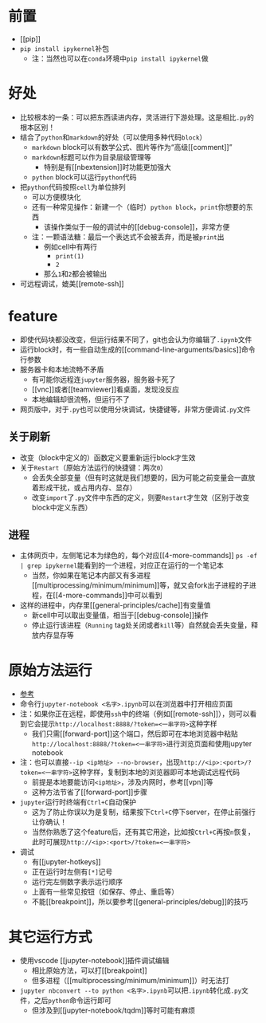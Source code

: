 # 前置
- [[pip]]
- `pip install ipykernel`补包
  - 注：当然也可以在`conda`环境中`pip install ipykernel`做
# 好处
- 比较根本的一条：可以把东西读进内存，灵活进行下游处理。这是相比`.py`的根本区别！
- 结合了`python`和`markdown`的好处（可以使用多种代码`block`）
  - `markdown` block可以有数学公式、图片等作为“高级[[comment]]”
  - `markdown`标题可以作为目录层级管理等
    - 特别是有[[nbextension]]时功能更加强大
  - `python` block可以运行`python`代码
- 把`python`代码按照`cell`为单位排列
  - 可以方便模块化
  - 还有一种常见操作：新建一个（临时）`python block`，`print`你想要的东西
    - 该操作类似于一般的调试中的[[debug-console]]，非常方便
  - 注：一颗语法糖：最后一个表达式不会被丢弃，而是被`print`出
    - 例如cell中有两行
      - `print(1)`
      - `2`
    - 那么`1`和`2`都会被输出
- 可远程调试，媲美[[remote-ssh]]
# feature
- 即使代码块都没改变，但运行结果不同了，git也会认为你编辑了`.ipynb`文件
- 运行block时，有一些自动生成的[[command-line-arguments/basics]]命令行参数
- 服务器卡和本地流畅不矛盾
  - 有可能你远程连`jupyter`服务器，服务器卡死了
  - [[vnc]]或者[[teamviewer]]看桌面，发现没反应
  - 本地编辑却很流畅，但运行不了
- 网页版中，对于`.py`也可以使用分块调试，快捷键等，非常方便调试`.py`文件
## 关于刷新
- 改变（block中定义的）函数定义要重新运行block才生效
- 关于`Restart`（原始方法运行的快捷键：两次`0`）
  - 会丢失全部变量（但有时这就是我们想要的，因为可能之前变量会一直放着形成干扰，或占用内存、显存）
  - 改变`import`了`.py`文件中东西的定义，则要`Restart`才生效（区别于改变block中定义东西）
## 进程
- 主体网页中，左侧笔记本为绿色的，每个对应[[4-more-commands]] `ps -ef | grep ipykernel`能看到的一个进程，对应正在运行的一个笔记本
  - 当然，你如果在笔记本内部又有多进程[[multiprocessing/minimum/minimum]]等，就又会fork出子进程的子进程，在[[4-more-commands]]中可以看到
- 这样的进程中，内存里[[general-principles/cache]]有变量值
  - 新cell中可以取出变量值，相当于[[debug-console]]操作
  - 停止运行该进程（`Running` tag处关闭或者`kill`等）自然就会丢失变量，释放内存显存等
# 原始方法运行
- [参考](https://docs.jupyter.org/en/latest/running.html)
- 命令行`jupyter-notebook <名字>.ipynb`可以在浏览器中打开相应页面
- 注：如果你正在远程，即使用`ssh`中的终端（例如[[remote-ssh]]），则可以看到它会提示`http://localhost:8888/?token=<一串字符>`这种字样
  - 我们只需[[forward-port]]这个端口，然后即可在本地浏览器中粘贴`http://localhost:8888/?token=<一串字符>`进行浏览页面和使用jupyter notebook
- 注：也可以直接`--ip <ip地址> --no-browser`，出现`http://<ip>:<port>/?token=<一串字符>`这种字样，复制到本地的浏览器即可本地调试远程代码
  - 前提是本地要能访问`<ip地址>`，涉及内网时，参考[[vpn]]等
  - 这种方法节省了[[forward-port]]步骤
- `jupyter`运行时终端有`Ctrl+C`自动保护
  - 这为了防止你误以为是复制，结果按下`Ctrl+C`停下server，在停止前强行让你确认！
  - 当然你熟悉了这个feature后，还有其它用途，比如按`Ctrl+C`再按`n`恢复，此时可展现`http://<ip>:<port>/?token=<一串字符>`
- 调试
  - 有[[jupyter-hotkeys]]
  - 正在运行时左侧有`[*]`记号
  - 运行完左侧数字表示运行顺序
  - 上面有一些常见按钮（如保存、停止、重启等）
  - 不能[[breakpoint]]，所以要参考[[general-principles/debug]]的技巧
# 其它运行方式
- 使用vscode [[jupyter-notebook]]插件调试编辑
  - 相比原始方法，可以打[[breakpoint]]
  - 但多进程（[[multiprocessing/minimum/minimum]]）时无法打
- `jupyter nbconvert --to python <名字>.ipynb`可以把`.ipynb`转化成`.py`文件，之后`python`命令运行即可
  - 但涉及到[[jupyter-notebook/tqdm]]等时可能有麻烦